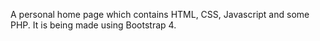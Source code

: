 A personal home page which contains HTML, CSS, Javascript and some PHP. It is being made using Bootstrap 4.
